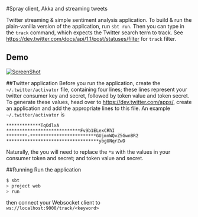 #Spray client, Akka and streaming tweets

Twitter streaming & simple sentiment analysis application. To build & run the plain-vanilla version of the application, run ``sbt run``. Then you can type in the ``track`` command, which expects the Twitter search term to track. See https://dev.twitter.com/docs/api/1.1/post/statuses/filter for ``track`` filter.

## Demo
[![ScreenShot](http://imageshack.com/a/img540/1848/1K1LOx.png)](https://www.youtube.com/watch?v=KRE94CNLLic)

##Twitter application
Before you run the application, create the ``~/.twitter/activator`` file, containing four lines; these lines represent your twitter consumer key and secret, followed by token value and token secret. To generate these values, head over to https://dev.twitter.com/apps/, create an application and add the appropriate lines to this file. An example ``~/.twitter/activator`` is

```
*************TqOdlxA
****************************Fv9b1ELexCRhI
********-*************************GUjmnWQvZ5GwnBR2
***********************************ybgUNqrZwD
```

Naturally, the you will need to replace the ``*``s with the values in your consumer token and secret; and token value and secret.

##Running
Run the application
```bash
$ sbt 
> project web
> run
```
then connect your Websocket client to 
`ws://localhost:9000/track/<keyword>`

